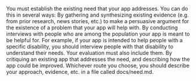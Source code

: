 You must establish the existing need that your app addresses.
You can do this in several ways:
By gathering and synthesizing existing evidence (e.g. from prior research, news stories, etc.) to make a persuasive argument for the existence of a problem that your app will help with.
By conducting interviews with people who are among the population your app is meant to be helpful for. For example, if your app is intended to help people with a specific disability, you should interview people with that disability to understand their needs. Your evaluation must also include them.
By critiquing an existing app that addresses the need, and describing how the app could be improved.
Whichever route you choose, you should describe your approach, evidence, etc. in a file called docs/need.md.